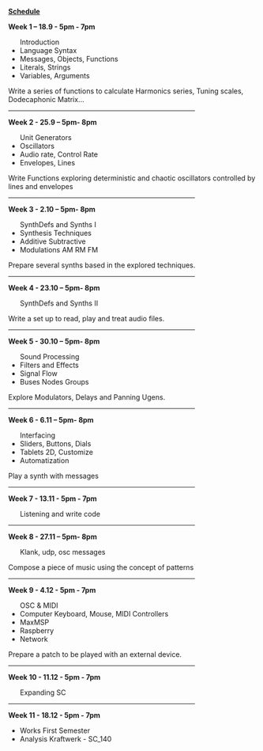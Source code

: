 
<u><b>Schedule</u></b>

<b>Week 1 – 18.9 - 5pm - 7pm </b>
<ul>
Introduction
<li>Language Syntax
<li>Messages, Objects, Functions </li>
<li>Literals, Strings </li>
<li>Variables, Arguments </li>	
</ul>  
  Write a series of functions to calculate Harmonics series, Tuning scales, Dodecaphonic Matrix...

<hr width=75%"/>
<b>Week 2 - 25.9 – 5pm- 8pm</b>
<ul>
Unit Generators
<li>Oscillators </li>
<li>Audio rate, Control Rate </li>
<li>Envelopes, Lines </li>
</ul>   
  Write Functions exploring deterministic and chaotic oscillators controlled by lines and envelopes

<hr width=75%"/>
<b>Week 3 - 2.10 – 5pm- 8pm</b>
<ul> 
SynthDefs and Synths I
<li>Synthesis Techniques</li>
<li>Additive Subtractive</li>
<li>Modulations AM RM FM</li>
</ul> 
  Prepare several synths based in the explored techniques.

<hr width=75%"/>
<b>Week 4 - 23.10 – 5pm- 8pm</b>
<ul>  
  SynthDefs and Synths II

</ul> 
  Write a set up to read, play and treat audio files. 

<hr width=75%"/>
<b>Week 5 - 30.10 – 5pm- 8pm</b>
  <ul>
  Sound Processing
  <li>Filters and Effects</li>
  <li>Signal Flow</li>
  <li>Buses Nodes Groups</li>
</ul> 
  Explore Modulators, Delays and Panning Ugens.

<hr width=75%"/>
<b>Week 6 - 6.11 – 5pm- 8pm</b>
  <ul>
  Interfacing
  <li>Sliders, Buttons, Dials</li>
  <li>Tablets 2D, Customize</li>
  <li>Automatization</li>
</ul> 
  Play a synth with messages

<hr width=75%"/>
<b>Week 7  - 13.11 - 5pm - 7pm</b>
  <ul>
  Listening and write code
  </ul> 
  

<hr width=75%"/>
<b>Week 8 - 27.11 – 5pm- 8pm</b>
  <ul>
  Klank, udp, osc messages
</ul> 
  Compose a piece of music using the concept of patterns

<hr width=75%"/>
<b>Week 9 - 4.12 - 5pm - 7pm</b>
  <ul>
  OSC & MIDI
  <li>Computer Keyboard, Mouse, MIDI Controllers</li>
  <li>MaxMSP</li> 
  <li>Raspberry</li>
  <li>Network</li>
  </ul> 
  Prepare a patch to be played with an external device.  

<hr width=75%"/>
<b>Week 10 - 11.12 - 5pm - 7pm</b>
  <ul>
  Expanding SC

</ul> 

<hr width=75%"/>
<b>Week 11 - 18.12 - 5pm - 7pm</b>
  <ul>
  <li>Works First Semester</li>
  <li>Analysis	Kraftwerk - SC_140</li>
</ul> 
